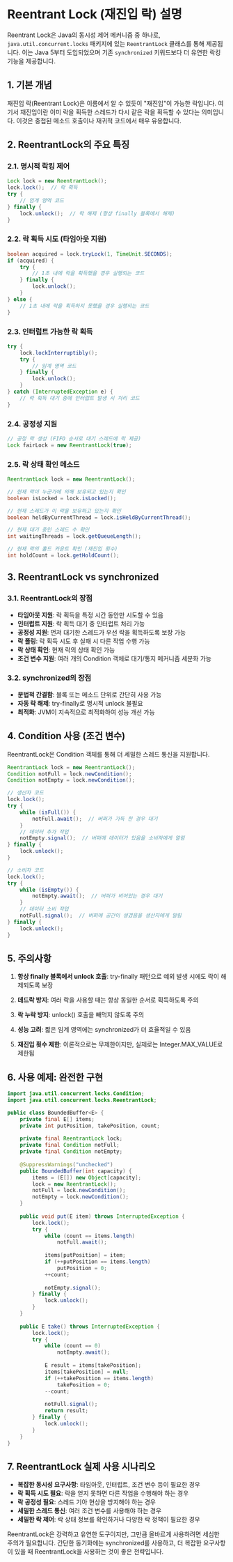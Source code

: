 # Reentrant Lock (재진입 락) 설명

Reentrant Lock은 Java의 동시성 제어 메커니즘 중 하나로, `java.util.concurrent.locks` 패키지에 있는 `ReentrantLock` 클래스를 통해 제공됩니다. 이는 Java 5부터 도입되었으며 기존 `synchronized` 키워드보다 더 유연한 락킹 기능을 제공합니다.

## 1. 기본 개념

재진입 락(Reentrant Lock)은 이름에서 알 수 있듯이 "재진입"이 가능한 락입니다. 여기서 재진입이란 이미 락을 획득한 스레드가 다시 같은 락을 획득할 수 있다는 의미입니다. 이것은 중첩된 메소드 호출이나 재귀적 코드에서 매우 유용합니다.

## 2. ReentrantLock의 주요 특징

### 2.1. 명시적 락킹 제어
```java
Lock lock = new ReentrantLock();
lock.lock();  // 락 획득
try {
    // 임계 영역 코드
} finally {
    lock.unlock();  // 락 해제 (항상 finally 블록에서 해제)
}
```

### 2.2. 락 획득 시도 (타임아웃 지원)
```java
boolean acquired = lock.tryLock(1, TimeUnit.SECONDS);
if (acquired) {
    try {
        // 1초 내에 락을 획득했을 경우 실행되는 코드
    } finally {
        lock.unlock();
    }
} else {
    // 1초 내에 락을 획득하지 못했을 경우 실행되는 코드
}
```

### 2.3. 인터럽트 가능한 락 획득
```java
try {
    lock.lockInterruptibly();
    try {
        // 임계 영역 코드
    } finally {
        lock.unlock();
    }
} catch (InterruptedException e) {
    // 락 획득 대기 중에 인터럽트 발생 시 처리 코드
}
```

### 2.4. 공정성 지원
```java
// 공정 락 생성 (FIFO 순서로 대기 스레드에 락 제공)
Lock fairLock = new ReentrantLock(true);
```

### 2.5. 락 상태 확인 메소드
```java
ReentrantLock lock = new ReentrantLock();

// 현재 락이 누군가에 의해 보유되고 있는지 확인
boolean isLocked = lock.isLocked();

// 현재 스레드가 이 락을 보유하고 있는지 확인
boolean heldByCurrentThread = lock.isHeldByCurrentThread();

// 현재 대기 중인 스레드 수 확인
int waitingThreads = lock.getQueueLength();

// 현재 락의 홀드 카운트 확인 (재진입 횟수)
int holdCount = lock.getHoldCount();
```

## 3. ReentrantLock vs synchronized

### 3.1. ReentrantLock의 장점
- **타임아웃 지원**: 락 획득을 특정 시간 동안만 시도할 수 있음
- **인터럽트 지원**: 락 획득 대기 중 인터럽트 처리 가능
- **공정성 지원**: 먼저 대기한 스레드가 우선 락을 획득하도록 보장 가능
- **락 폴링**: 락 획득 시도 후 실패 시 다른 작업 수행 가능
- **락 상태 확인**: 현재 락의 상태 확인 가능
- **조건 변수 지원**: 여러 개의 Condition 객체로 대기/통지 메커니즘 세분화 가능

### 3.2. synchronized의 장점
- **문법적 간결함**: 블록 또는 메소드 단위로 간단히 사용 가능
- **자동 락 해제**: try-finally로 명시적 unlock 불필요
- **최적화**: JVM이 지속적으로 최적화하여 성능 개선 가능

## 4. Condition 사용 (조건 변수)

ReentrantLock은 Condition 객체를 통해 더 세밀한 스레드 통신을 지원합니다.

```java
ReentrantLock lock = new ReentrantLock();
Condition notFull = lock.newCondition();
Condition notEmpty = lock.newCondition();

// 생산자 코드
lock.lock();
try {
    while (isFull()) {
        notFull.await();  // 버퍼가 가득 찬 경우 대기
    }
    // 데이터 추가 작업
    notEmpty.signal();  // 버퍼에 데이터가 있음을 소비자에게 알림
} finally {
    lock.unlock();
}

// 소비자 코드
lock.lock();
try {
    while (isEmpty()) {
        notEmpty.await();  // 버퍼가 비어있는 경우 대기
    }
    // 데이터 소비 작업
    notFull.signal();  // 버퍼에 공간이 생겼음을 생산자에게 알림
} finally {
    lock.unlock();
}
```

## 5. 주의사항

1. **항상 finally 블록에서 unlock 호출**: try-finally 패턴으로 예외 발생 시에도 락이 해제되도록 보장

2. **데드락 방지**: 여러 락을 사용할 때는 항상 동일한 순서로 획득하도록 주의

3. **락 누락 방지**: unlock() 호출을 빼먹지 않도록 주의

4. **성능 고려**: 짧은 임계 영역에는 synchronized가 더 효율적일 수 있음

5. **재진입 횟수 제한**: 이론적으로는 무제한이지만, 실제로는 Integer.MAX_VALUE로 제한됨

## 6. 사용 예제: 완전한 구현

```java
import java.util.concurrent.locks.Condition;
import java.util.concurrent.locks.ReentrantLock;

public class BoundedBuffer<E> {
    private final E[] items;
    private int putPosition, takePosition, count;
    
    private final ReentrantLock lock;
    private final Condition notFull;
    private final Condition notEmpty;
    
    @SuppressWarnings("unchecked")
    public BoundedBuffer(int capacity) {
        items = (E[]) new Object[capacity];
        lock = new ReentrantLock();
        notFull = lock.newCondition();
        notEmpty = lock.newCondition();
    }
    
    public void put(E item) throws InterruptedException {
        lock.lock();
        try {
            while (count == items.length)
                notFull.await();
            
            items[putPosition] = item;
            if (++putPosition == items.length)
                putPosition = 0;
            ++count;
            
            notEmpty.signal();
        } finally {
            lock.unlock();
        }
    }
    
    public E take() throws InterruptedException {
        lock.lock();
        try {
            while (count == 0)
                notEmpty.await();
            
            E result = items[takePosition];
            items[takePosition] = null;
            if (++takePosition == items.length)
                takePosition = 0;
            --count;
            
            notFull.signal();
            return result;
        } finally {
            lock.unlock();
        }
    }
}
```

## 7. ReentrantLock 실제 사용 시나리오

- **복잡한 동시성 요구사항**: 타임아웃, 인터럽트, 조건 변수 등이 필요한 경우
- **락 획득 시도 필요**: 락을 얻지 못하면 다른 작업을 수행해야 하는 경우
- **락 공정성 필요**: 스레드 기아 현상을 방지해야 하는 경우
- **세밀한 스레드 통신**: 여러 조건 변수를 사용해야 하는 경우
- **세밀한 락 제어**: 락 상태 정보를 확인하거나 다양한 락 정책이 필요한 경우

ReentrantLock은 강력하고 유연한 도구이지만, 그만큼 올바르게 사용하려면 세심한 주의가 필요합니다. 간단한 동기화에는 synchronized를 사용하고, 더 복잡한 요구사항이 있을 때 ReentrantLock을 사용하는 것이 좋은 전략입니다.
